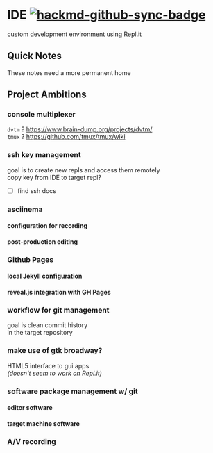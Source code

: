 # IDE  [![hackmd-github-sync-badge](https://hackmd.io/fMuT3HI9Rxush60pcjILcg/badge)](https://hackmd.io/fMuT3HI9Rxush60pcjILcg)

custom development environment using Repl.it

## Quick Notes

These notes need a more permanent home

## Project Ambitions

### console multiplexer

`dvtm` ? https://www.brain-dump.org/projects/dvtm/   
`tmux` ? https://github.com/tmux/tmux/wiki

### ssh key management

goal is to create new repls and access them remotely  
copy key from IDE to target repl?

- [ ] find ssh docs  

### asciinema 

#### configuration for recording

#### post-production editing

### Github Pages 

#### local Jekyll configuration

#### reveal.js integration with GH Pages

### workflow for git management

goal is clean commit history  
in the target repository

### make use of gtk broadway?

HTML5 interface to gui apps  
*(doesn't seem to work on Repl.it)*

### software package management w/ git

#### editor software

#### target machine software

### A/V recording